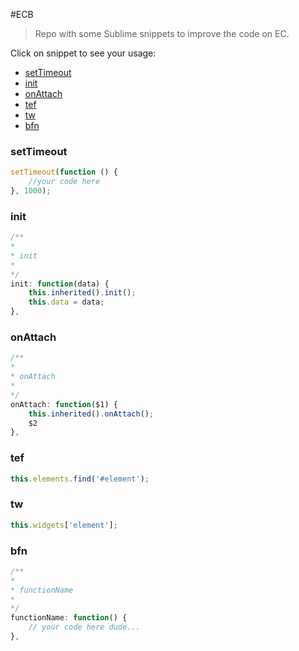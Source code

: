 #ECB

> Repo with some Sublime snippets to improve the code on EC.


Click on snippet to see your usage:

* [setTimeout](#settimeout)
* [init](#init)
* [onAttach](#onattach)
* [tef](#tef)
* [tw](#tw)
* [bfn](#bfn)


### setTimeout
```javascript
setTimeout(function () {
	//your code here
}, 1000);
```

### init
```javascript
/**
*
* init
*
*/
init: function(data) {
	this.inherited().init(); 
	this.data = data;
},
```

### onAttach
```javascript
/**
*
* onAttach
*
*/
onAttach: function($1) { 
	this.inherited().onAttach();
	$2
},
```

### tef
```javascript
this.elements.find('#element');
```

### tw
```javascript
this.widgets['element'];
```

### bfn
```javascript
/**
*
* functionName
*
*/
functionName: function() {
	// your code here dude... 
},
```